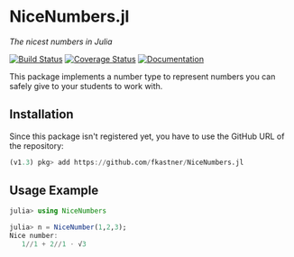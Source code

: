 # NiceNumbers.jl
*The nicest numbers in Julia*

[![Build Status](https://travis-ci.org/fkastner/NiceNumbers.jl.svg?branch=master)](https://travis-ci.org/fkastner/NiceNumbers.jl)
[![Coverage Status](https://coveralls.io/repos/github/fkastner/NiceNumbers.jl/badge.svg?branch=master)](https://coveralls.io/github/fkastner/NiceNumbers.jl?branch=master)
[![Documentation](https://img.shields.io/badge/docs-dev-blue.svg)](https://fkastner.github.io/NiceNumbers.jl/dev)


This package implements a number type to represent numbers you can safely give to
your students to work with.

## Installation

Since this package isn't registered yet, you have to use the GitHub URL of the repository:
```julia
(v1.3) pkg> add https://github.com/fkastner/NiceNumbers.jl
```

## Usage Example

```julia
julia> using NiceNumbers

julia> n = NiceNumber(1,2,3);
Nice number:
   1//1 + 2//1 ⋅ √3
```
